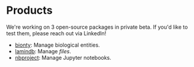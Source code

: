 # Products

We're working on 3 open-source packages in private beta. If you'd like to test them, please reach out via LinkedIn!

- [bionty](/bionty/): Manage biological entities.
- [lamindb](/lamindb/): Manage _files_.
- [nbproject](/nbproject/): Manage Jupyter notebooks.
